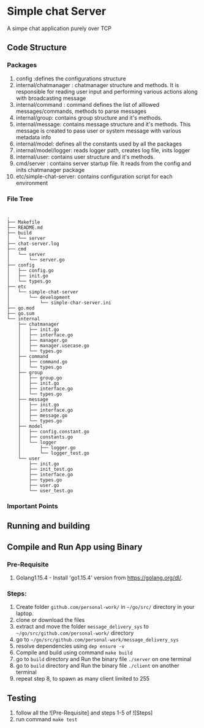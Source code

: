 # Simple chat Server

A simpe chat application purely over TCP

## Code Structure

### Packages
1. config :defines the configurations structure
2. internal/chatmanager : chatmanager structure and methods. It is responsible for reading user input and performing various actions along with broadcasting message
3. internal/command : command defines the list of alllowed messages/commands, methods to parse messages
4. internal/group: contains group structure and it's methods.
5. internal/message: contains message structure and it's methods. This message is created to pass user or system message with various metadata info
6. internal/model: defines all the constants used by all the packages
7. internal/model/logger: reads logger path, creates log file, inits logger 
8. internal/user: contains user structure and it's methods.
9. cmd/server : contains server startup file. It reads from the config and inits chatmanager package
10. etc/simple-chat-server: contains configuration script for each environment

### File Tree

```

.
├── Makefile
├── README.md
├── build
│   └── server
├── chat-server.log
├── cmd
│   └── server
│       └── server.go
├── config
│   ├── config.go
│   ├── init.go
│   └── types.go
├── etc
│   └── simple-chat-server
│       └── development
│           └── simple-char-server.ini
├── go.mod
├── go.sum
└── internal
    ├── chatmanager
    │   ├── init.go
    │   ├── interface.go
    │   ├── manager.go
    │   ├── manager.usecase.go
    │   └── types.go
    ├── command
    │   ├── command.go
    │   └── types.go
    ├── group
    │   ├── group.go
    │   ├── init.go
    │   ├── interface.go
    │   └── types.go
    ├── message
    │   ├── init.go
    │   ├── interface.go
    │   ├── message.go
    │   └── types.go
    ├── model
    │   ├── config.constant.go
    │   ├── constants.go
    │   └── logger
    │       ├── logger.go
    │       └── logger_test.go
    └── user
        ├── init.go
        ├── init_test.go
        ├── interface.go
        ├── types.go
        ├── user.go
        └── user_test.go

```

### Important Points 



## Running and building

Compile and Run App using Binary
-----

### Pre-Requisite

1. Golang1.15.4 - Install 'go1.15.4' version from https://golang.org/dl/.

### Steps:

1. Create folder  `github.com/personal-work/` in `~/go/src/` directory in your laptop.
2. clone or download the files
3. extract and move the folder `message_delivery_sys` to `~/go/src/github.com/personal-work/` directory
4. go to `~/go/src/github.com/personal-work/message_delivery_sys`
5. resolve dependencies using `dep ensure -v`
6. Compile and build using command `make build`
7. go to `build` directory and Run the binary file `./server` on one terminal
8. go to `build` directory and Run the binary file `./client` on another terminal
9. repeat step 8, to spawn as many client limited to 255 


## Testing

1. follow all the ![Pre-Requisite] and steps 1-5 of ![Steps]
2. run command `make test`
